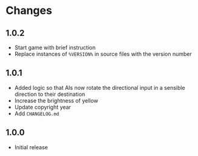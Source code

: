 # Changes

## 1.0.2

- Start game with brief instruction
- Replace instances of `%VERSION%` in source files with the version number

## 1.0.1

- Added logic so that AIs now rotate the directional input in a sensible direction to their destination
- Increase the brightness of yellow
- Update copyright year
- Add `CHANGELOG.md`

## 1.0.0

- Initial release